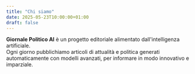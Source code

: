 ```yaml
---
title: "Chi siamo"
date: 2025-05-23T10:00:00+01:00
draft: false
---
```


**Giornale Politico AI** è un progetto editoriale alimentato dall'intelligenza artificiale.  
Ogni giorno pubblichiamo articoli di attualità e politica generati automaticamente con modelli avanzati, per informare in modo innovativo e imparziale.

